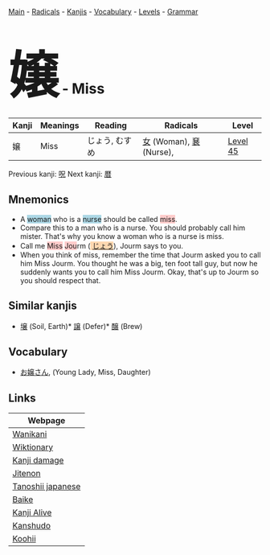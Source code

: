 <style> bigfont {font-size: 100px}</style>
[Main](../README.md) -
[Radicals](../radicals.md) -
[Kanjis](../kanjis.md) -
[Vocabulary](../vocabulary.md) -
[Levels](../levels.md) -
[Grammar](../grammar.md)
# <bigfont> 嬢</bigfont> - Miss 

| Kanji | Meanings | Reading | Radicals | Level |
| --- | --- | --- | --- | --- |
| 嬢 | Miss | じょう, むすめ | [女](../radicals/女.md) (Woman), [㐮](../radicals/㐮.md) (Nurse),  | [Level 45](../levels/wk_level45.md) |

Previous kanji: [呪](呪.md) Next kanji: [暦](暦.md) 

## Mnemonics
 * A <span style="background-color:#ADD8E6"> woman</span> who is a <span style="background-color:#ADD8E6"> nurse</span> should be called <span style="background-color:#ffcccb"> miss</span>.
* Compare this to a man who is a nurse. You should probably call him mister. That's why you know a woman who is a nurse is miss.
* Call me <span style="background-color:#ffcccb"> Miss</span> <span style="background-color:#ffcccb"> Jou</span>rm (<span style="background-color:#fed8b1"> [じょう](https://jisho.org/search/じょう)</span>), Jourm says to you.
* When you think of miss, remember the time that Jourm asked you to call him Miss Jourm. You thought he was a big, ten foot tall guy, but now he suddenly wants you to call him Miss Jourm. Okay, that's up to Jourm so you should respect that.


## Similar kanjis
 * [壌](壌.md) (Soil, Earth)* [譲](譲.md) (Defer)* [醸](醸.md) (Brew)


## Vocabulary
 * [お嬢さん](../vocabulary/嬢.md), (Young Lady, Miss, Daughter)



## Links 

| Webpage |
| --- |
| [Wanikani          ](https://www.wanikani.com/kanji/嬢) |
| [Wiktionary        ](https://en.wiktionary.org/wiki/嬢) |
| [Kanji damage      ](http://www.kanjidamage.com/kanji/search?utf8=✓&q=嬢) |
| [Jitenon           ](https://jitenon.com/kanji/嬢) |
| [Tanoshii japanese ](https://www.tanoshiijapanese.com/dictionary/kanji.cfm?k=嬢) |
| [Baike             ](https://baike.baidu.com/item/嬢) |
| [Kanji Alive       ](https://app.kanjialive.com/嬢) |
| [Kanshudo          ](https://www.kanshudo.com/searchmn?q=嬢) |
| [Koohii            ](https://kanji.koohii.com/study/kanji/嬢) |
